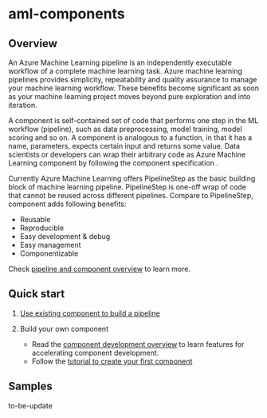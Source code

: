 # aml-components

## Overview

An Azure Machine Learning pipeline is an independently executable workflow of a complete machine learning task. Azure machine learning pipelines provides simplicity, repeatability and quality assurance to manage your machine learning workflow. These benefits become significant as soon as your machine learning project moves beyond pure exploration and into iteration. 

A component is self-contained set of code that performs one step in the ML workflow (pipeline), such as data preprocessing, model training, model scoring and so on. A component is analogous to a function, in that it has a name, parameters, expects certain input and returns some value. Data scientists or developers can wrap their arbitrary code as Azure Machine Learning component by following the component specification .

Currently Azure Machine Learning offers PipelineStep as the basic building block of machine learning pipeline. PipelineStep is one-off wrap of code that cannot be reused across different pipelines. Compare to PipelineStep, component adds following benefits:

- Reusable
- Reproducible
- Easy development & debug
- Easy management
- Componentizable

Check [pipeline and component overview](./component-pipeline-overview.md) to learn more. 


## Quick start

1. [Use existing component to build a pipeline](https://github.com/Azure/DesignerPrivatePreviewFeatures/blob/master/azureml-modules/samples/get-started.ipynb)

1. Build your own component
    - Read the [component development overview](./component-development-overview.md) to learn features for accelerating component development. 
    - Follow the [tutorial to create your first component](tutorial-create-first-component.ipynb)  


## Samples

to-be-update


